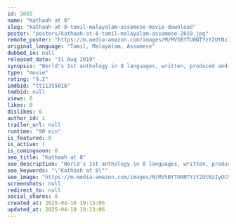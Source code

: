 ```yaml
---
id: 2665
name: "Kathaah at 8"
slug: "kathaah-at-8-tamil-malayalam-assamese-movie-download"
poster: "posters/kathaah-at-8-tamil-malayalam-assamese-2019.jpg"
remote_poster: "https://m.media-amazon.com/images/M/MV5BYTU0NTYzY2UtNzIyOC00YjFhLTkwNGEtZmZlOWZkYTNhOTAzXkEyXkFqcGdeQXVyNjcwMzYxNzU@._V1_SX300.jpg"
original_language: "Tamil, Malayalam, Assamese"
dubbed_in: null
released_date: "31 Aug 2019"
synopsis: "World's 1st anthology in 8 languages, written, produced and directed by a single film maker. First feature film in 8 Indian languages - Assamese, Bengali, Gujarati, Malayalam, Marathi, Punjabi, Tamil and Telugu."
type: "movie"
rating: "9.2"
imdbid: "tt11355016"
tmdbid: null
views: 0
likes: 0
dislikes: 0
author_id: 1
trailer_url: null
runtime: "90 min"
is_featured: 0
is_active: 1
is_comingsoon: 0
seo_title: "Kathaah at 8"
seo_description: "World's 1st anthology in 8 languages, written, produced and directed by a single film maker. First feature film in 8 Indian languages - Assamese, Bengali, Gujarati, Malayalam, Marathi, Punjabi, Tamil and Telugu."
seo_keywords: "\"Kathaah at 8\""
seo_image: "https://m.media-amazon.com/images/M/MV5BYTU0NTYzY2UtNzIyOC00YjFhLTkwNGEtZmZlOWZkYTNhOTAzXkEyXkFqcGdeQXVyNjcwMzYxNzU@._V1_SX300.jpg"
screenshots: null
redirect_to: null
social_shares: 0
created_at: 2025-04-10 19:13:06
updated_at: 2025-04-10 19:13:06
---
```


